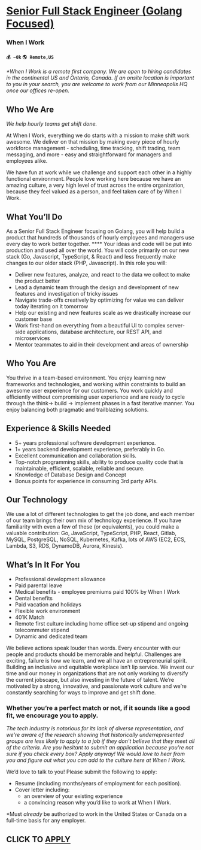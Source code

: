# [Senior Full Stack Engineer (Golang Focused)](https://www.remotewlb.com/apply/senior-full-stack-engineer-golang-focused-59858)  
### When I Work  
#### `💰 ~0k` `🌎 Remote,US`  

_*When I Work is a remote first company. We are open to hiring candidates in the continental US and Ontario, Canada._ _If an onsite location is important to you in your search, you are welcome to work from our Minneapolis HQ once our offices re-open._

## **Who We Are**

_We help hourly teams get shift done._

At When I Work, everything we do starts with a mission to make shift work awesome. We deliver on that mission by making every piece of hourly workforce management - scheduling, time tracking, shift trading, team messaging, and more - easy and straightforward for managers and employees alike.

We have fun at work while we challenge and support each other in a highly functional environment. People love working here because we have an amazing culture, a very high level of trust across the entire organization, because they feel valued as a person, and feel taken care of by When I Work.

## **What You’ll Do**

As a Senior Full Stack Engineer focusing on Golang, you will help build a product that hundreds of thousands of hourly employees and managers use every day to work better together. **** Your ideas and code will be put into production and used all over the world. You will code primarily on our new stack (Go, Javascript, TypeScript, & React) and less frequently make changes to our older stack (PHP, Javascript). In this role you will:

  * Deliver new features, analyze, and react to the data we collect to make the product better
  * Lead a dynamic team through the design and development of new features and investigation of tricky issues
  * Navigate trade-offs creatively by optimizing for value we can deliver today iterating on it tomorrow
  * Help our existing and new features scale as we drastically increase our customer base
  * Work first-hand on everything from a beautiful UI to complex server-side applications, database architecture, our REST API, and microservices
  * Mentor teammates to aid in their development and areas of ownership

## **Who You Are**

You thrive in a team-based environment. You enjoy learning new frameworks and technologies, and working within constraints to build an awesome user experience for our customers. You work quickly and efficiently without compromising user experience and are ready to cycle through the think-> build -> implement phases in a fast iterative manner. You enjoy balancing both pragmatic and trailblazing solutions.

## **Experience & Skills Needed**

  * 5+ years professional software development experience. 
  * 1+ years backend development experience, preferably in Go.
  * Excellent communication and collaboration skills.
  * Top-notch programming skills, ability to produce quality code that is maintainable, efficient, scalable, reliable and secure.
  * Knowledge of Database Design and Concept
  * Bonus points for experience in consuming 3rd party APIs.

## **Our Technology**

We use a lot of different technologies to get the job done, and each member of our team brings their own mix of technology experience. If you have familiarity with even a few of these (or equivalents), you could make a valuable contribution: Go, JavaScript, TypeScript, PHP, React, Gitlab, MySQL, PostgreSQL, NoSQL, Kubernetes, Kafka, lots of AWS (EC2, ECS, Lambda, S3, RDS, DynamoDB, Aurora, Kinesis).

## **What’s In It For You**

  * Professional development allowance
  * Paid parental leave
  * Medical benefits - employee premiums paid 100% by When I Work
  * Dental benefits
  * Paid vacation and holidays
  * Flexible work environment
  * 401K Match
  * Remote first culture including home office set-up stipend and ongoing telecommuter stipend
  * Dynamic and dedicated team

We believe actions speak louder than words. Every encounter with our people and products should be memorable and helpful. Challenges are exciting, failure is how we learn, and we all have an entrepreneurial spirit. Building an inclusive and equitable workplace isn’t lip service. We invest our time and our money in organizations that are not only working to diversify the current jobscape, but also investing in the future of talent. We’re motivated by a strong, innovative, and passionate work culture and we’re constantly searching for ways to improve and get shift done.

### **Whether you’re a perfect match or not, if it sounds like a good fit, we encourage you to apply.**

_The tech industry is notorious for its lack of diverse representation, and we're aware of the research showing that historically underrepresented groups are less likely to apply to a job if they don't believe that they meet all of the criteria. Are you hesitant to submit an application because you're not sure if you check every box? Apply anyway! We would love to hear from you and figure out what you can add to the culture here at When I Work._

We’d love to talk to you! Please submit the following to apply:

  * Resume (including months/years of employment for each position).
  * Cover letter including:
    * an overview of your existing experience 
    * a convincing reason why you’d like to work at When I Work.

*Must _already_ be authorized to work in the United States or Canada on a full-time basis for any employer.

  
## CLICK TO [APPLY](https://www.remotewlb.com/apply/senior-full-stack-engineer-golang-focused-59858)

